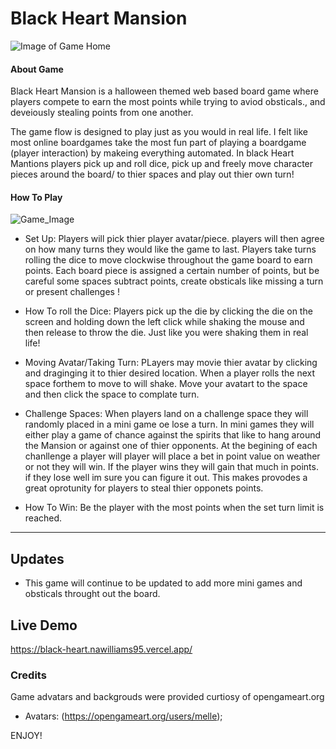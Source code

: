
# Black Heart Mansion
![Image of Game Home](https://i.ibb.co/rFV8GFm/BH-open.png)

#### About Game

Black Heart Mansion is a halloween themed web based board game where players compete to earn the most points while trying to aviod obsticals., and deveiously stealing points from one another. 

The game flow is designed to play just as you would in real life. I felt like most online boardgames take the most fun part of playing a boardgame (player interaction) by makeing everything automated. In black Heart Mantions players pick up and roll dice, pick up and freely move character pieces around the board/ to thier spaces and play out thier own turn!



#### How To Play
![Game_Image](https://i.ibb.co/m5WML3G/GH-start.png)
- Set Up:
    Players will pick thier player avatar/piece. players will then agree on how many turns they would like the game to last. Players take turns rolling the dice to move clockwise throughout the game board to earn points. Each board piece is assigned a certain number of points, but be careful some spaces subtract points, create obsticals like missing a turn or present challenges ! 

- How To roll the Dice:
    Players pick up the die by clicking the die on the screen and holding down the left click while shaking the mouse and then release to throw the die. Just like you were shaking them in real life!

- Moving Avatar/Taking Turn: 
    PLayers may movie thier avatar by clicking and draginging it to thier desired location. When a player rolls the next space forthem to move to will shake. Move your avatart to the space and then click the space to complate turn.

- Challenge Spaces:
    When players land on a challenge space they will randomly placed in a mini game oe lose a turn. In mini games they will either play a game of chance against the spirits that like to hang around the Mansion or against one of thier opponents. At the begining of each chanllenge a player will player will place a bet in point value on weather or not they will win. If the player wins they will gain that much in points. if they lose well im sure you can figure it out. This makes provodes a great oprotunity for players to steal thier opponets points. 

- How To Win:
    Be the player with the most points when the set turn limit is reached.

---

## Updates

- This game will continue to be updated to add more mini games and obsticals throught out the board.

## Live Demo
https://black-heart.nawilliams95.vercel.app/
### Credits 

Game advatars and backgrouds were provided curtiosy of opengameart.org

- Avatars: (https://opengameart.org/users/melle);

ENJOY!

